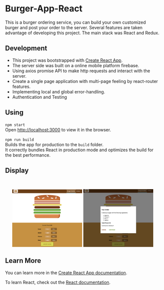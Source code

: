 

# Burger-App-React

This is a burger ordering service, you can build your own customized burger and post your order to the server.
Several features are taken advantage of developing this project. The main stack was React and Redux.

## Development
- This project was bootstrapped with [Create React App](https://github.com/facebook/create-react-app).
- The server side was built on a online mobile platform firebase.
- Using axios promise API to make http requests and interact with the server.
- Create a single page application with multi-page feeling by react-router features.
- Implementing local and global error-handling.
- Authentication and Testing

## Using 

`npm start`<br>
Open [http://localhost:3000](http://localhost:3000) to view it in the browser.

`npm run build`<br>
Builds the app for production to the `build` folder.<br>
It correctly bundles React in production mode and optimizes the build for the best performance.

## Display

<br>
<p align="center">
  <img src="./src/assets/images/Screen Shot 2019-09-22 at 8.12.37 PM.png" width="45%" alt="preview"/>
  <img src="./src/assets/images/Screen Shot 2019-09-22 at 8.13.04 PM.png" width="45%" alt="preview"/>
</p>


## Learn More

You can learn more in the [Create React App documentation](https://facebook.github.io/create-react-app/docs/getting-started).

To learn React, check out the [React documentation](https://reactjs.org/).
